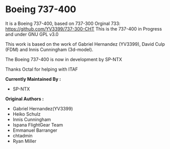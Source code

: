 Boeing 737-400
=================================================
It is a Boeing 737-400, based on 737-300
Orginal 733: https://github.com/YV3399/737-300-CHT
This is the 737-400 in Progress and under GNU GPL v3.0

This work is based on the work of Gabriel Hernandez (YV3399), David Culp (FDM) and Innis Cunningham (3d-model).

The Boeing 737-400 is now in development by SP-NTX

Thanks Octal for helping with ITAF

<b>Currently Maintained By :</b>
- SP-NTX

<b>Original Authors :</b>
- Gabriel Hernandez(YV3399)
- Heiko Schulz
- Innis Cunningham
- Ispana FlightGear Team
- Emmanuel Barranger
- chtadmin
- Ryan Miller
